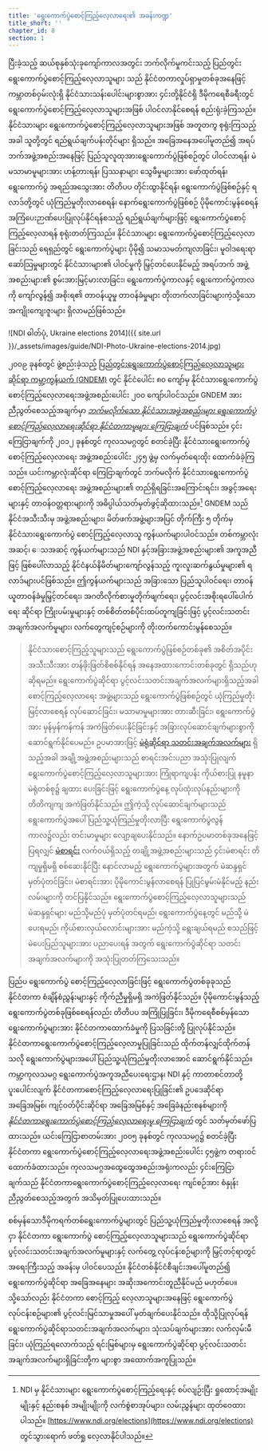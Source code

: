 ```yaml
---
title: 'ရွေးကောက်ပွဲစောင့်ကြည့်လေ့လာရေး၏ အခန်းကဏ္ဍ'
title_short: ''
chapter_id: 8
section: 1
---
```


ပြီးခဲ့သည့် ဆယ်စုနှစ်သုံးခုကျော်ကာလအတွင်း ဘက်လိုက်မှုကင်းသည့် ပြည်တွင်းရွေးကောက်ပွဲစောင့်ကြည့်လေ့လာသူများ သည် နိုင်ငံတကာလှုပ်ရှာမှုတစ်ခုအနေဖြင့် ကမ္ဘာတစ်ဝှမ်းလုံးရှိ နိုင်ငံသားသန်းပေါင်းများစွာအား ၄င်းတို့နိုင်ငံရှိ ဒီမိုကရေစီခရီးတွင် ရွေးကောက်ပွဲစောင့်ကြည့်လေ့လာသူများအဖြစ် ပါဝင်လာနိုင်စေရန် စည်းရုံးခဲ့ကြသည်။ နိုင်ငံသားများ ရွေးကောက်ပွဲစောင့်ကြည့်လေ့လာသူများအဖြစ် အတူတကွ စုရုံးကြသည့်အခါ သူတို့တွင် ရည်ရွယ်ချက်ပန်းတိုင်များ ရှိသည်။ အခြေအနေအပေါ်မူတည်၍ အရပ်ဘက်အဖွဲ့အစည်းအနေဖြင့် ပြည်သူလူထုအားရွေးကောက်ပွဲဖြစ်စဉ်တွင် ပါဝင်လာရန်၊ မဲမသာမာမူများအား ဟန့်တားရန်၊ ပြဿနာများ သွေဖီမှုများအား ဖော်ထုတ်ရန်၊ ရွေးကောက်ပွဲ အရည်အသွေးအား တိတိပပ တိုင်းထွာနိုင်ရန်၊ ရွေးကောက်ပွဲဖြစ်စဉ်နှင့် ရလာဒ်တို့တွင် ယုံကြည်မှုတိုးလာစေရန်၊ နောက်ရွေးကောက်ပွဲဖြစ်စဉ် ပိုမိုကောင်းမွန်စေရန် အကြံပေးဉာဏ်ပေးပြုလုပ်နိုင်ရန်စသည့် ရည်ရွယ်ချက်များဖြင့် ရွေးကောက်ပွဲစောင့်ကြည့်လေ့လာရန် စုရုံးတတ်ကြသည်။ နိုင်ငံသားများ ရွေးကောက်ပွဲစောင့်ကြည့်လေ့လာခြင်းသည် ရေရှည်တွင် ရွေးကောက်ပွဲများ ပိုမို၍ သမာသမတ်ကျလာခြင်း၊ မူဝါဒရေးရာဆော်သြမှုများတွင် နိုင်ငံသားများ၏ ပါဝင်မှုကို မြှင့်တင်ပေးနိုင်မည့် အရပ်ဘက် အဖွဲ့အစည်းများ၏ စွမ်းအားမြင့်မားလာခြင်း၊ ရွေးကောက်ပွဲကာလနှင့် ရွေးကောက်ပွဲကာလကို ကျော်လွန်၍ အစိုးရ၏ တာဝန်ယူမှု တာဝန်ခံမှုများ တိုးတက်လာခြင်းများကဲ့သို့သော အကျိုးကျေးဇူးများ ရှိလာမည်ဖြစ်သည်။

![NDI ဓါတ်ပုံ, Ukraine elections 2014]({{ site.url }}/\_assets/images/guide/NDI-Photo-Ukraine-elections-2014.jpg)

၂၀၀၉ ခုနစ်တွင် ဖွဲ့စည်းခဲ့သည့် [ပြည်တွင်းရွေးကောက်ပွဲစောင့်ကြည့်လေ့လာသူများဆိုင်ရာ ကမ္ဘာ့ကွန်ယက် (GNDEM)](http://www.gndem.org/) တွင် နိုင်ငံပေါင်း ၈၀ ကျော်မှ နိုင်ငံသားရွေးကောက်ပွဲစောင့်ကြည့်လေ့လာရေးအဖွဲ့အစည်းပေါင်း ၂၀၀ ကျော်ပါဝင်သည်။ GNDEM အားညီညွတ်စေသည့်အချက်မှာ [_ဘက်မလိုက်သော နိုင်ငံသားအဖွဲ့အစည်းများ ရွေးကောက်ပွဲ စောင့်ကြည့်လေ့လာရေးဆိုင်ရာ နိုင်ငံတကာမူများ ကြေငြာချက်_](http://www.gndem.org/declaration-of-global-principles) ပင်ဖြစ်သည်။ ၄င်းကြေငြာချက်ကို ၂၀၁၂ ခုနစ်တွင် ကုလသမဂ္ဂတွင် စတင်ခဲ့ပြီး နိုင်ငံသားရွေးကောက်ပွဲစောင့်ကြည့်လေ့လာရေး အဖွဲ့အစည်းပေါင်း ၂၄၅ ဖွဲ့မှ လက်မှတ်ရေးထိုး ထောက်ခံခဲ့ကြသည်။ ယင်းကမ္ဘာလုံးဆိုင်ရာ ကြေငြာချက်တွင် ဘက်မလိုက် နိုင်ငံသားရွေးကောက်ပွဲ စောင့်ကြည့်လေ့လာရေး အဖွဲ့အစည်းများ၏ တည်ရှိရခြင်းအကြောင်းရင်း၊ အခွင့်အရေးများနှင့် တာဝန်ဝတ္တရားများကို အဓိပ္ပါယ်သတ်မှတ်ဖွင့်ဆိုထားသည်။[^1] GNDEM သည် နိုင်ငံအသီးသီးမှ အဖွဲ့အစည်းများ၊ မိတ်ဖက်အဖွဲ့များအပြင် တိုက်ကြီး ၅ တိုက်မှ နိုင်ငံသားရွေးကောက်ပွဲ စောင့်ကြည့်လေ့လာသူ ကွန်ယက်များပါဝင်သည်။ တစ်ကမ္ဘာလုံးအဆင့်၊ ေသအဆင့် ကွန်ယက်များသည် NDI နှင့်အခြားအဖွဲ့အစည်းများ၏ အကူအညီဖြင့် ဖြစ်ပေါ်လာသည့် နိုင်ငံနယ်နိမိတ်များကျော်လွန်သည့် ကူးလူးဆက်နွယ်မှုများ၏ ရလာဒ်များပင်ဖြစ်သည်။ ဤကွန်ယက်များသည် အခြားသော ပြည်သူပါဝင်ရေး၊ တာဝန်ယူတာဝန်ခံမှုမြှင့်တင်ရေး၊ အဂတိလိုက်စားမှုတိုက်ဖျက်ရေး၊ ပွင့်လင်းအစိုးရပေါ်ပေါက်ရေး ဆိုင်ရာ ကြိုးပမ်းမှုများနှင့် တစ်စိတ်တစ်ပိုင်းထပ်တူကျခြင်းဖြင့် ပွင့်လင်းသတင်းအချက်အလက်မူများ၊ လက်တွေကျင့်စဉ်များကို တိုးတက်ကောင်းမွန်စေသည်။

> နိုင်ငံသားစောင့်ကြည့်သူများသည် ရွေးကောက်ပွဲဖြစ်စဉ်တစ်ခု၏ အစိတ်အပိုင်းအသီးသီးအား တန်ဖိုးဖြတ်စိစစ်နိုင်ရန် အနေအထားကောင်းတစ်ခုတွင် ရှိသည်ဟုဆိုရမည်။ ရွေးကောက်ပွဲဆိုင်ရာ ပွင့်လင်းသတင်းအချက်အလက်များရှိသည့်အခါ စောင့်ကြည့်လေ့လာရေး အဖွဲ့များသည် ရွေးကောက်ပွဲဖြစ်စဉ်တွင် ယုံကြည်မှုတိုးမြင့်လာစေရန် လုပ်ဆောင်ခြင်း၊ မသာမာမှုများအား တားဆီးခြင်း၊ ရွေးကောက်ပွဲအား မှန်မှန်ကန်ကန် အကဲဖြတ်ပေးနိုင်ခြင်းနှင့် အခြားလုပ်ဆောင်ချက်များစွာကို ဆောင်ရွက်နိုင်ပေမည်။ ဥပမာအားဖြင့် [မဲရုံဆိုင်ရာ သတင်းအချက်အလက်များ](/my/guide/key-categories/polling-stations/) ရှိသည့်အခါ အချို့အဖွဲ့အစည်းများသည် စာရင်းအင်းပညာ အသုံးပြုလျက် ရွေးကောက်ပွဲစောင့်ကြည့်လေ့လာသူများအား ကြုံရာကျပန်း ကိုယ်စားပြု နမူနာမဲရုံတစ်စု၌ ချထား ပေးခြင်းဖြင့် ရွေးကောက်ပွဲနေ့ လုပ်ထုံးလုပ်နည်းများကို တိတိကျကျ အကဲဖြတ်နိုင်သည်။ ဤကဲ့သို့ လုပ်ဆောင်ချက်များသည် ရွေးကောက်ပွဲအပေါ် ပြည်သူ့ယုံကြည်မှုတိုးလာပြီး ရွေးကောက်ပွဲလွန်ကာလ၌လည်း တင်းမာမှုများ လျော့ချပေးနိုင်သည်။ နောက်ဥပမာတစ်ခုအနေဖြင့်ပြရလျှင် [မဲစာရင်း](/my/guide/key-categories/voter-lists/) လက်ဝယ်ရှိသည့် တချို့အဖွဲ့အစည်းများသည် ၄င်းမဲစာရင်း တိကျမှုရှိမရှိ စစ်ဆေးနိုင်ပြီး နောင်လာမည့် ရွေးကောက်ပွဲများအတွက် မဲဆန္ဒရှင် မှတ်ပုံတင်ခြင်း၊ မဲစာရင်းအား ပိုမိုကောင်းမွန်လာစေရန် ပြုပြင်မွမ်းမံနိုင်မည့် နည်းလမ်းများကို တင်ပြနိုင်သည်။ ရွေးကောက်ပွဲစောင့်ကြည့်လေ့လာသူများသည် မဲဆန္ဒရှင်များ မည်သို့မည်ပုံ မှတ်ပုံတင်ရမည်၊ ရွေးကောက်ပွဲနေ့တွင် မည်သို့ မဲပေးရမည်၊ ကိုယ်စားလှယ်လောင်းများအား မည်ကဲ့သို့ ရွေးချယ်ရမည် စသည်ဖြင့် မဲပေးပြည်သူများအား ပညာပေးရန် အတွက် ရွေးကောက်ပွဲဆိုင်ရာ သတင်းအချက်အလက်များကို အသုံးပြုတတ်ကြသေးသည်။

ပြည်ပ ရွေးကောက်ပွဲ စောင့်ကြည့်လေ့လာခြင်းဖြင့် ရွေးကောက်ပွဲတစ်ခုခုသည် နိုင်ငံတကာ စံချိန်စံညွှန်းများနှင့် ကိုက်ညီမှုရှိမရှိ အကဲဖြတ်နိုင်သည်။ ပိုမိုကောင်းမွန်သည့် ရွေးကောက်ပွဲတစ်ခုဖြစ်စေရန်လည်း တိတိပပ အကြုံပြုခြင်း၊ ဒီမိုကရေစီစစ်မှန်သော ရွေးကောက်ပွဲများအား နိုင်ငံတကာထောက်ခံမှုကို ပြသခြင်းတို့ ပြုလုပ်နိုင်သည်။ နိုင်ငံတကာရွေးကောက်ပွဲစောင့်ကြည့်လေ့လာမှုပြုခြင်းသည် ထိုက်တန်လျှင်ထိုက်တန်သလို ရွေးကောက်ပွဲများအပေါ် ပြည်သူ့ယုံကြည်မှုတိုးလာအောင် ဆောင်ရွက်နိုင်သည်။ ကမ္ဘာ့ကုလသမဂ္ဂ ရွေးကောက်ပွဲအကူအညီပေးရေးဌာန၊ NDI နှင့် ကာတာစင်တာတို့ပူးပေါင်းလျက် နိုင်ငံတကာစောင့်ကြည့်လေ့လာရေးပြုခြင်း၏ ဥပဒေဆိုင်ရာ အခြေအမြစ်၊ ကျင့်ဝတ်ပိုင်းဆိုင်ရာ အခြေအမြစ်နှင့် အခြေခံနည်းစနစ်များကို [_နိုင်ငံတကာရွေးကောက်ပွဲစောင့်ကြည့်လေ့လာရေးမူ ကြေငြာချက်_](https://www.ndi.org/declaration_monitoring_principles) တွင် သတ်မှတ်ဖော်ပြထားသည်။ ယင်းကြေငြာစာတမ်းအား ၂၀၀၅ ခုနစ်တွင် ကုလသမဂ္ဂ၌ စတင်ခဲ့ပြီး နိုင်ငံတကာ ရွေးကောက်ပွဲစောင့်ကြည့်လေ့လာရေးအဖွဲ့အစည်းပေါင်း ၄၅ဖွဲ့က တရားဝင် ထောက်ခံထားသည်။ ကုလသမဂ္ဂအထွေထွေအစည်းအရုံးကလည်း ၄င်းကြေငြာချက်သည် နိုင်ငံတကာရွေးကောက်ပွဲစောင့်ကြည့်လေ့လာရေး ကျင်စဉ်အား စံနှုန်းညီညွတ်စေသည့်အတွက် အသိမှတ်ပြုပေးထားသည်။

စစ်မှန်သောဒီမိုကရက်တစ်ရွေးကောက်ပွဲများတွင် ပြည်သူ့ယုံကြည်မှုတိုးလာစေရန် အလို့ငှာ နိုင်ငံတကာ ရွေးကောက်ပွဲ စောင့်ကြည့်လေ့လာသူများသည် ရွေးကောက်ပွဲဆိုင်ရာ ပွင့်လင်းသတင်းအချက်အလက်မူများနှင့် လက်တွေ့ လုပ်ငန်းစဉ်များကို မြှင့်တင့်ရာတွင် အရေးကြီးသည့် အခန်းမှ ပါဝင်ပေသည်။ နိုင်ငံတစ်နိုင်ငံစီချင်းအပေါ်မူတည်၍ ရွေးကောက်ပွဲဆိုင်ရာ အခြေအနေများ အဆိုးအကောင်းတူညီနိုင်မည် မဟုတ်ပေ။ သို့သော်လည်း နိုင်ငံတကာ စောင့်ကြည့် လေ့လာသူများအနေဖြင့် ရွေးကောက်ပွဲလုပ်ငန်းစဉ်များ၏ ပွင့်လင်းမြင်သာမှုအပေါ် မှတ်ချက်ပေးနိုင်သည်။ ထိုသို့ပြုလုပ်ရန် ရွေးကောက်ပွဲဆိုင်ရာသတင်းအချက်အလက်များ၊ သုံးသပ်ချက်များအား လက်လှမ်းမီခြင်း၊ ယုံကြည်ရလောက်သည့် ရင်းမြစ်များမှ ရွေးကောက်ပွဲဆိုင်ရာ ပွင့်လင်းသတင်းအချက်အလက်များရှိခြင်းတို့က များစွာ အထောက်အကူပြုသည်။

[^1]: NDI မှ နိုင်ငံသားများ ရွေးကောက်ပွဲစောင့်ကြည့်ရေးနှင့် စပ်လျဉ်းပြီး ရှုထောင့်အမျိုးမျိုးနှင့် နည်းစနစ် အမျိုးမျိုးကို လက်စွဲစာအုပ်များ၊ လမ်းညွှန်များ ထုတ်ဝေထားပါသည်။ [https://www.ndi.org/elections](https://www.ndi.org/elections) တွင်သွားရောက် ဖတ်ရှု လေ့လာနိုင်ပါသည်။
